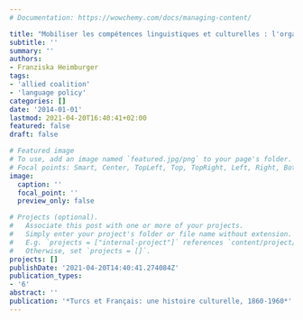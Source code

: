 ```yaml
---
# Documentation: https://wowchemy.com/docs/managing-content/

title: "Mobiliser les compétences linguistiques et culturelles : l'organisation du service de Langues dans l'armée française en Orient pendant la Première Guerre mondiale"
subtitle: ''
summary: ''
authors:
- Franziska Heimburger
tags:
- 'allied coalition'
- 'language policy'
categories: []
date: '2014-01-01'
lastmod: 2021-04-20T16:40:41+02:00
featured: false
draft: false

# Featured image
# To use, add an image named `featured.jpg/png` to your page's folder.
# Focal points: Smart, Center, TopLeft, Top, TopRight, Left, Right, BottomLeft, Bottom, BottomRight.
image:
  caption: ''
  focal_point: ''
  preview_only: false

# Projects (optional).
#   Associate this post with one or more of your projects.
#   Simply enter your project's folder or file name without extension.
#   E.g. `projects = ["internal-project"]` references `content/project/deep-learning/index.md`.
#   Otherwise, set `projects = []`.
projects: []
publishDate: '2021-04-20T14:40:41.274084Z'
publication_types:
- '6'
abstract: ''
publication: '*Turcs et Français: une histoire culturelle, 1860-1960*'
---
```

